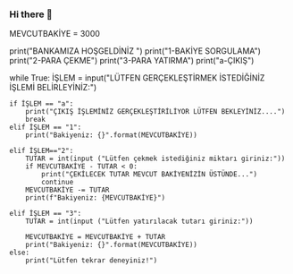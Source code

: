 ### Hi there 👋
MEVCUTBAKİYE = 3000


print("BANKAMIZA HOŞGELDİNİZ ")
print("1-BAKİYE SORGULAMA")
print("2-PARA ÇEKME")
print("3-PARA YATIRMA")
print("a-ÇIKIŞ")



while True:
    İŞLEM = input("LÜTFEN GERÇEKLEŞTİRMEK İSTEDİĞİNİZ İŞLEMİ BELİRLEYİNİZ:")

    if İŞLEM == "a":
        print("ÇIKIŞ İŞLEMİNİZ GERÇEKLEŞTİRİLİYOR LÜTFEN BEKLEYİNİZ....")
        break
    elif İŞLEM == "1":
        print("Bakiyeniz: {}".format(MEVCUTBAKİYE))

    elif İŞLEM=="2":
        TUTAR = int(input ("Lütfen çekmek istediğiniz miktarı giriniz:"))
        if MEVCUTBAKİYE - TUTAR < 0:
            print("ÇEKİLECEK TUTAR MEVCUT BAKİYENİZİN ÜSTÜNDE...")
            continue
        MEVCUTBAKİYE -= TUTAR
        print(f"Bakiyeniz: {MEVCUTBAKİYE}")

    elif İŞLEM == "3":
        TUTAR = int(input ("Lütfen yatırılacak tutarı giriniz:"))

        MEVCUTBAKİYE = MEVCUTBAKİYE + TUTAR
        print("Bakiyeniz: {}".format(MEVCUTBAKİYE))
    else:
        print("Lütfen tekrar deneyiniz!")


